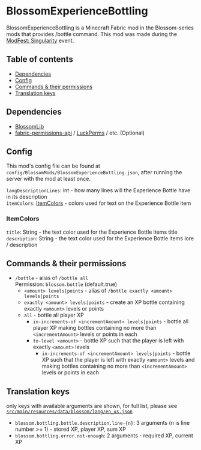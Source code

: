 # BlossomExperienceBottling

BlossomExperienceBottling is a Minecraft Fabric mod in the Blossom-series mods that provides /bottle command.
This mod was made during the [ModFest: Singularity](https://modfest.net/) event.

## Table of contents

- [Dependencies](#dependencies)
- [Config](#config)
- [Commands & their permissions](#commands--their-permissions)
- [Translation keys](#translation-keys)

## Dependencies

* [BlossomLib](https://github.com/BlossomMods/BlossomLib)
* [fabric-permissions-api](https://github.com/lucko/fabric-permissions-api) / [LuckPerms](https://luckperms.net/) /
  etc. (Optional)

## Config

This mod's config file can be found at `config/BlossomMods/BlossomExperienceBottling.json`, after running the server
with the mod at least once.

`langDescriptionLines`: int - how many lines will the Experience Bottle have in its description  
`itemColors`: [ItemColors](#itemcolors) - colors used for text on the Experience Bottle item

### ItemColors

`title`: String - the text color used for the Experience Bottle items title
`description`: String - the text color used for the Experience Bottle items lore / description

## Commands & their permissions

- `/bottle` - alias of `/bottle all`  
  Permission: `blossom.bottle` (default.true)
  - `<amount> levels|points` - alias of `/bottle exactly <amount> levels|points`
  - `exactly <amount> levels|points` - create an XP bottle containing exactly `<amount>` levels or points
  - `all` - bottle all player XP
    - `in-increments-of <incrementAmount> levels|points` - bottle all player XP making bottles containing no more than
      `<incrementAmount>` levels or points in each
    - `to-level <amount>` - bottle XP such that the player is left with exactly `<amount>` levels
      - `in-increments-of <incrementAmount> levels|points` - bottle XP such that the player is left with exactly
        `<amount>` levels and making bottles containing no more than `<incrementAmount>` levels or points in each

## Translation keys

only keys with available arguments are shown, for full list, please see
[`src/main/resources/data/blossom/lang/en_us.json`](src/main/resources/data/blossom/lang/en_us.json)

- `blossom.bottling.bottle.description.line-{n}`: 3 arguments (n is line number >= 1) - stored XP, player XP, sum XP
- `blossom.bottling.error.not-enough`: 2 arguments - required XP, current XP
